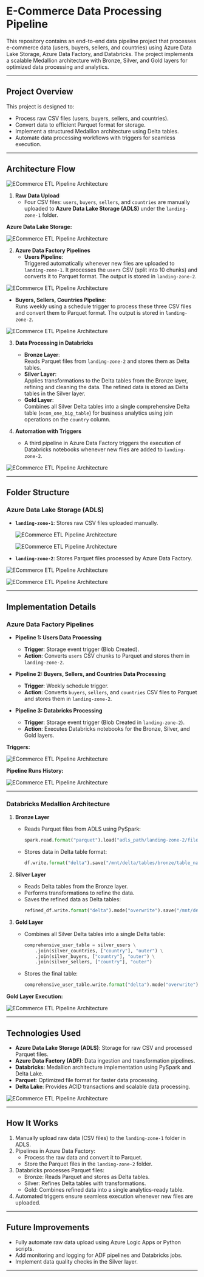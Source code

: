 # **E-Commerce Data Processing Pipeline**

This repository contains an end-to-end data pipeline project that processes e-commerce data (users, buyers, sellers, and countries) using Azure Data Lake Storage, Azure Data Factory, and Databricks. The project implements a scalable Medallion architecture with Bronze, Silver, and Gold layers for optimized data processing and analytics.

---

## **Project Overview**

This project is designed to:
- Process raw CSV files (users, buyers, sellers, and countries).
- Convert data to efficient Parquet format for storage.
- Implement a structured Medallion architecture using Delta tables.
- Automate data processing workflows with triggers for seamless execution.

---

## **Architecture Flow**

![ECommerce ETL Pipeline Architecture](/images/ECommerce_ETL_Data_Pipeline_Architecture_Diagram.jpg)

1. **Raw Data Upload**  
   - Four CSV files: `users`, `buyers`, `sellers`, and `countries` are manually uploaded to **Azure Data Lake Storage (ADLS)** under the `landing-zone-1` folder.
  
**Azure Data Lake Storage:**

![ECommerce ETL Pipeline Architecture](/images/adls.png)

2. **Azure Data Factory Pipelines**  
   - **Users Pipeline**:  
     Triggered automatically whenever new files are uploaded to `landing-zone-1`. It processes the `users` CSV (split into 10 chunks) and converts it to Parquet format. The output is stored in `landing-zone-2`.

![ECommerce ETL Pipeline Architecture](/images/pipeline_1_user_data.png)

   - **Buyers, Sellers, Countries Pipeline**:  
     Runs weekly using a schedule trigger to process these three CSV files and convert them to Parquet format. The output is stored in `landing-zone-2`.

![ECommerce ETL Pipeline Architecture](/images/pipeline_2_other_data.png)

3. **Data Processing in Databricks**  
   - **Bronze Layer**:  
     Reads Parquet files from `landing-zone-2` and stores them as Delta tables.
   - **Silver Layer**:  
     Applies transformations to the Delta tables from the Bronze layer, refining and cleaning the data. The refined data is stored as Delta tables in the Silver layer.
   - **Gold Layer**:  
     Combines all Silver Delta tables into a single comprehensive Delta table (`ecom_one_big_table`) for business analytics using join operations on the `country` column.

4. **Automation with Triggers**  
   - A third pipeline in Azure Data Factory triggers the execution of Databricks notebooks whenever new files are added to `landing-zone-2`.
  
![ECommerce ETL Pipeline Architecture](/images/pipeline_3_databricks.png)

---

## **Folder Structure**

### Azure Data Lake Storage (ADLS)
- **`landing-zone-1`**: Stores raw CSV files uploaded manually.

  ![ECommerce ETL Pipeline Architecture](/images/adls_landing_zone_1.png)

  ![ECommerce ETL Pipeline Architecture](/images/csv_data_users_raw.png)


- **`landing-zone-2`**: Stores Parquet files processed by Azure Data Factory.

![ECommerce ETL Pipeline Architecture](/images/adls_landing_zone_2.png)

![ECommerce ETL Pipeline Architecture](/images/parquet_data_users_raw.png)


---

## **Implementation Details**

### Azure Data Factory Pipelines
- **Pipeline 1: Users Data Processing**  
  - **Trigger**: Storage event trigger (Blob Created).  
  - **Action**: Converts `users` CSV chunks to Parquet and stores them in `landing-zone-2`.  

- **Pipeline 2: Buyers, Sellers, and Countries Data Processing**  
  - **Trigger**: Weekly schedule trigger.  
  - **Action**: Converts `buyers`, `sellers`, and `countries` CSV files to Parquet and stores them in `landing-zone-2`.  

- **Pipeline 3: Databricks Processing**  
  - **Trigger**: Storage event trigger (Blob Created in `landing-zone-2`).  
  - **Action**: Executes Databricks notebooks for the Bronze, Silver, and Gold layers.

**Triggers:**

![ECommerce ETL Pipeline Architecture](/images/trigger.png)

**Pipeline Runs History:**

![ECommerce ETL Pipeline Architecture](/images/pipeline_runs_history.png)

---

### Databricks Medallion Architecture
1. **Bronze Layer**  
   - Reads Parquet files from ADLS using PySpark:  
     ```python
     spark.read.format("parquet").load("adls_path/landing-zone-2/file_name.parquet")
     ```  
   - Stores data in Delta table format:  
     ```python
     df.write.format("delta").save("/mnt/delta/tables/bronze/table_name")
     ```

2. **Silver Layer**  
   - Reads Delta tables from the Bronze layer.  
   - Performs transformations to refine the data.  
   - Saves the refined data as Delta tables:  
     ```python
     refined_df.write.format("delta").mode("overwrite").save("/mnt/delta/tables/silver/table_name")
     ```

3. **Gold Layer**  
   - Combines all Silver Delta tables into a single Delta table:  
     ```python
     comprehensive_user_table = silver_users \
         .join(silver_countries, ["country"], "outer") \
         .join(silver_buyers, ["country"], "outer") \
         .join(silver_sellers, ["country"], "outer")
     ```  
   - Stores the final table:  
     ```python
     comprehensive_user_table.write.format("delta").mode("overwrite").option("mergeSchema", "true").save("/mnt/delta/tables/gold/ecom_one_big_table")
     ```

**Gold Layer Execution:**

![ECommerce ETL Pipeline Architecture](/images/pipeline_3_result_databricks.png)


---

## **Technologies Used**
- **Azure Data Lake Storage (ADLS)**: Storage for raw CSV and processed Parquet files.
- **Azure Data Factory (ADF)**: Data ingestion and transformation pipelines.
- **Databricks**: Medallion architecture implementation using PySpark and Delta Lake.
- **Parquet**: Optimized file format for faster data processing.
- **Delta Lake**: Provides ACID transactions and scalable data processing.

![ECommerce ETL Pipeline Architecture](/images/resource_group.png)

---

## **How It Works**
1. Manually upload raw data (CSV files) to the `landing-zone-1` folder in ADLS.
2. Pipelines in Azure Data Factory:
   - Process the raw data and convert it to Parquet.
   - Store the Parquet files in the `landing-zone-2` folder.
3. Databricks processes Parquet files:
   - Bronze: Reads Parquet and stores as Delta tables.
   - Silver: Refines Delta tables with transformations.
   - Gold: Combines refined data into a single analytics-ready table.
4. Automated triggers ensure seamless execution whenever new files are uploaded.

---

## **Future Improvements**
- Fully automate raw data upload using Azure Logic Apps or Python scripts.
- Add monitoring and logging for ADF pipelines and Databricks jobs.
- Implement data quality checks in the Silver layer.

---
